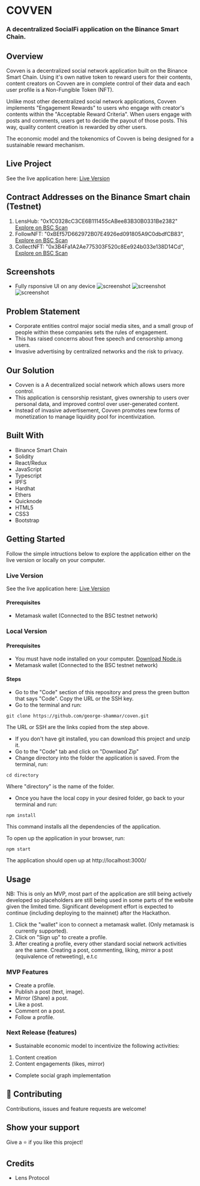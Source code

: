 # COVVEN
### A decentralized SocialFi application on the Binance Smart Chain.

## Overview
Covven is a decentralized social network application built on the Binance Smart Chain. Using it's own native token to reward users for their contents, content creators on Covven are in complete control of their data and each user profile is a Non-Fungible Token (NFT). 

Unlike most other decentralized social network applications, Covven implements "Engagement Rewards" to users who engage with creator's contents within the "Acceptable Reward Criteria". When users engage with posts and comments, users get to decide the payout of those posts. This way, quality content creation is rewarded by other users.

The economic model and the tokenomics of Covven is being designed for a sustainable reward mechanism. 

## Live Project
See the live application here: [Live Version](https://resonant-druid-87de9c.netlify.app/)


## Contract Addresses on the Binance Smart chain (Testnet)
1. LensHub: "0x1C0328cC3CE6B111455cABee83B30B0331Be2382"   [Explore on BSC Scan](https://testnet.bscscan.com/address/0x1C0328cC3CE6B111455cABee83B30B0331Be2382)
2. FollowNFT: "0xBEf57D662972B07E4926ed091805A9C0dbdfCB83",   [Explore on BSC Scan](https://testnet.bscscan.com/address/0xBEf57D662972B07E4926ed091805A9C0dbdfCB83)
3. CollectNFT: "0x3B4Fa1A2Ae775303F520c8Ee924b033e138D14Cd", [Explore on BSC Scan](https://testnet.bscscan.com/address/0x3B4Fa1A2Ae775303F520c8Ee924b033e138D14Cd)


## Screenshots
- Fully rsponsive UI on any device
![screenshot](./feed.png)
![screenshot](./profile.png)
![screenshot](./profile-dark.png)

## Problem Statement
- Corporate entities control major social media sites, and a small group of people within these companies sets the rules of engagement. 
- This has raised concerns about free speech and censorship among users.
- Invasive advertising by centralized networks and the risk to privacy.

## Our Solution
- Covven is a A decentralized social network which allows users more control.
- This application is censorship resistant, gives ownership to users over personal data, and improved control over user-generated content.
- Instead of invasive advertisement, Covven promotes new forms of monetization to manage liquidity pool for incentivization.


## Built With
- Binance Smart Chain
- Solidity
- React/Redux
- JavaScript
- Typescript
- IPFS
- Hardhat
- Ethers
- Quicknode
- HTML5
- CSS3
- Bootstrap

## Getting Started
Follow the simple intructions below to explore the application either on the live version or locally on your computer.

### Live Version
See the live application here: [Live Version](https://resonant-druid-87de9c.netlify.app/)

#### Prerequisites
- Metamask wallet (Connected to the BSC testnet network)

### Local Version

#### Prerequisites
- You must have node installed on your computer. [Download Node.js](https://nodejs.org/en/)
- Metamask wallet (Connected to the BSC testnet network)

#### Steps
- Go to the "Code" section of this repository and press the green button that says "Code". Copy the URL or the SSH key.
- Go to the terminal and run:
```
git clone https://github.com/george-shammar/coven.git
```

The URL or SSH are the links copied from the step above.

- If you don't have git installed, you can download this project and unzip it.
- Go to the "Code" tab and click on "Downlaod Zip"
- Change directory into the folder the application is saved. From the terminal, run:
```
cd directory
```
Where "directory" is the name of the folder.

- Once you have the local copy in your desired folder, go back to your terminal and run:
```
npm install
```
This command installs all the dependencies of the application.

To open up the application in your browser, run:
```
npm start
```

The application should open up at http://localhost:3000/ 

## Usage

NB: This is only an MVP, most part of the application are still being actively developed so placeholders are still being used in some parts of the website given the limited time. Significant development effort is expected to continue (including deploying to the mainnet) after the Hackathon. 
1. Click the "wallet" icon to connect a metamask wallet. (Only metamask is currently supported).
2. Click on "Sign up" to create a profile.
3. After creating a profile, every other standard social network activities are the same. Creating a post, commenting, liking, mirror a post (equivalence of retweeting), e.t.c

### MVP Features
- Create a profile.
- Publish a post (text, image).
- Mirror (Share) a post.
- Like a post.
- Comment on a post.
- Follow a profile.

### Next Release (features)
- Sustainable economic model to incentivize the following activities:
1. Content creation
2. Content engagements (likes, mirror)

- Complete social graph implementation



## 🤝 Contributing

Contributions, issues and feature requests are welcome!

## Show your support

Give a ⭐️ if you like this project!

## Credits

- Lens Protocol

